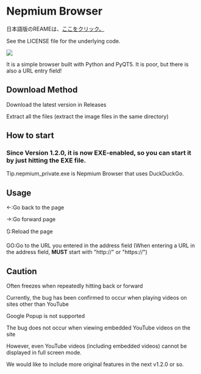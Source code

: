 # Nepmium Browser
日本語版のREAMEは、[ここをクリック。](README.md)

See the LICENSE file for the underlying code.

<img src="https://cdn.discordapp.com/attachments/967750417104642048/997995323085553724/unknown.png">

It is a simple browser built with Python and PyQT5.
It is poor, but there is also a URL entry field!

## Download Method

Download the latest version in Releases

Extract all the files (extract the image files in the same directory)

## How to start

### Since Version 1.2.0, it is now EXE-enabled, so you can start it by just hitting the EXE file.

Tip.nepmium_private.exe is Nepmium Browser that uses DuckDuckGo.

## Usage

←:Go back to the page

→:Go forward page

🔃:Reload the page

GO:Go to the URL you entered in the address field (When entering a URL in the address field, **MUST** start with "http://" or "https://")

## Caution

Often freezes when repeatedly hitting back or forward

Currently, the bug has been confirmed to occur when playing videos on sites other than YouTube

Google Popup is not supported

The bug does not occur when viewing embedded YouTube videos on the site

However, even YouTube videos (including embedded videos) cannot be displayed in full screen mode.

We would like to include more original features in the next v1.2.0 or so.
